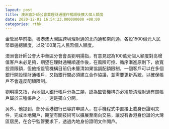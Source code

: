 ```yaml
---
layout: post
title: 澳洲會計師公會冀理財通運作暢順後擴大個人額度
date: 2020-12-01 16:54:23.000000000 +08:00
categories: rthk
---
```


金管局早前指，粵港澳大灣區跨境理財通的北向通和南向通，各設1500億元人民幣單邊總額度，以及100萬元人民幣個人額度。

澳洲會計師公會大中華區分會會長劉明揚指，有意見認為100萬元個人額度對高增值客戶未必足夠，期望在理財通暢順運作後，在風險可控、循序漸進原則下，放寬投資限額，但他指監管機構目前仍未釐清如果協調配額限制，一個客戶可以在多個銀行開設理財通帳戶，又指銀行間必須建立合作協議，並需要更新系統，以確保帳戶不會違反配額限制。

劉明揚又指，內地個人銀行帳戶分為三類，認為監管機構亦必須釐清理財通有關帳戶屬於三種帳戶之一，還是獨立分開。

另外，他提到，部分香港銀行已容許申請人，在手機程式中直接上載身份證明文件，完成本地開戶，期望有關技術可以擴展至南向交易，讓沒有香港身份證的大灣區居民，在合乎監管要求下，透過內地身份證明文件開戶。

